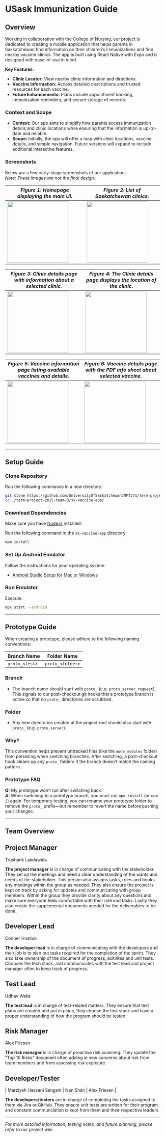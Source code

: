 # USask Immunization Guide

## Overview

Working in collaboration with the College of Nursing, our project is dedicated to creating a mobile application that helps parents in Saskatchewan find information on their children’s immunizations and find nearby vaccine clinics. The app is built using React Native with Expo and is designed with ease-of-use in mind.

**Key Features:**
- **Clinic Locator:** View nearby clinic information and directions.
- **Vaccine Information:** Access detailed descriptions and trusted resources for each vaccine.
- **Future Enhancements:** Plans include appointment booking, immunization reminders, and secure storage of records.

### Context and Scope
- **Context:** Our app aims to simplify how parents access immunization details and clinic locations while ensuring that the information is up-to-date and reliable.
- **Scope:** Initially, the app will offer a map with clinic locations, vaccine details, and simple navigation. Future versions will expand to include additional interactive features.

### Screenshots
Below are a few early-stage screenshots of our application.  
*Note: These images are not the final design.*

| *Figure 1: Homepage displaying the main UI.* | *Figure 2: List of Saskatchewan clinics.* |
|----------------------------------------|--------------------------------------|
| <img src="./images/home.png" width="200"/> | <img src="./images/clinics.png" width="200"/> |

| *Figure 3: Clinic details page with information about a selected clinic.* | *Figure 4: The Clinic details page displays the location of the clinic.* |
|----------------------------------------|--------------------------------------|
| <img src="./images/clinic.png" width="200"/> | <img src="./images/clinic-map.png" width="200"/> |

| *Figure 5: Vaccine information page listing available vaccines and details.* | *Figure 6: Vaccine details page with the PDF info sheet about selected vaccine.*
|----------------------------------------|-------------------------------------|
| <img src="./images/vaccines.png" width="200"/> | <img src="./images/vaccine.png" width="200/">


---

## Setup Guide

### Clone Repository
Run the following commands in a new directory:

```bash
git clone https://github.com/UniversityOfSaskatchewanCMPT371/term-project-2025-team-3.git
cd ./term-project-2025-team-3/sk-vaccine-app/
```

### Download Dependencies
Make sure you have [Node.js](https://nodejs.org) installed.

Run the following command in the `sk-vaccine-app` directory:

```bash
npm install
```

### Set Up Android Emulator
Follow the instructions for your operating system:
- [Android Studio Setup for Mac or Windows](https://docs.expo.dev/get-started/set-up-your-environment/?mode=development-build&platform=android&device=simulated#set-up-android-studio)

### Run Emulator  
Execute:
```bash
npx start --android
```

---

## Prototype Guide

When creating a prototype, please adhere to the following naming conventions:

| **Branch Name**   | **Folder Name**   |
|-------------------|-------------------|
| `proto_<test>`    | `proto_<folder>`  |

### Branch
- The branch name should start with `proto_` (e.g. `proto_server_request`). This signals to our post-checkout git hooks that a prototype branch is active so that no `proto_` directories are scrubbed.

### Folder
- Any new directories created at the project root should also start with `proto_` (e.g. `proto_server`).

### Why?
This convention helps prevent untracked files (like the `node_modules` folder) from persisting when switching branches. After switching, a post-checkout hook cleans up any `proto_` folders if the branch doesn’t match the naming pattern.

### Prototype FAQ
**Q:** My prototype won’t run after switching back.  
**A:** When switching to a prototype branch, you must run `npm install` (or `npm i`) again. For temporary testing, you can rename your prototype folder to remove the `proto_` prefix—but remember to revert the name before pushing your changes.

---

## Team Overview
## Project Manager
Trushank Lakdawala <brk>

**The project manager** is in charge of communicating with the stakeholder. They set up the meetings and need a clear understanding of the wants and needs of the stakeholder. This person also assigns tasks, roles and books any meetings within the group as needed. They also ensure the project is kept on track by asking for updates and communicating with group members. Within the group they provide clarity about any questions and make sure everyone feels comfortable with their role and tasks. Lastly they also create the supplemental documents needed for the deliverables to be done.

## Developer Lead
 Conner Hnatiuk <brk>

**The developer lead** is in charge of communicating with the developers and their job is to plan out tasks required for the completion of the sprint. They also take ownership of the document of progress, acitvites and unit tests. Chooses the tech stack, and communicates with the test lead and project manager often to keep track of progress. 

## Test Lead 
 Udhav Walia <brk>

**The test lead** is in charge of test-related matters. They ensure that test plans are created and put in place, they choose the test stack and have a proper understanding of how the program should be tested


## Risk Manager
 Alex Friesen <brk>

**The risk manager** is in charge of proactive risk scanning. They update the "Top 10 Risks" document often adding in new concerns about risk from team members and from assessing risk exposure.

## Developer/Tester
| Marziyeh Hassani Sangani | Nan Shan | Alex Friesen |

**The developers/testers** are in charge of completing the tasks assigned to them via Jira or GitHub. They ensure unit tests are written for their program and constant communciation is kept from them and their respective leaders.

---

*For more detailed information, testing notes, and future planning, please refer to our project wiki.*